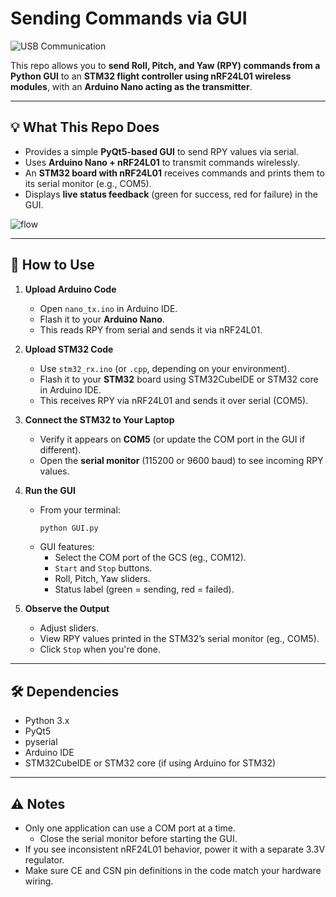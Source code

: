 # Sending Commands via GUI

![USB Communication](https://github.com/user-attachments/assets/fb787c53-2b16-43e4-a326-cba6f28c340a)


This repo allows you to **send Roll, Pitch, and Yaw (RPY) commands from a Python GUI** to an **STM32 flight controller using nRF24L01 wireless modules**, with an **Arduino Nano acting as the transmitter**.

---

## 💡 What This Repo Does

- Provides a simple **PyQt5-based GUI** to send RPY values via serial.
- Uses **Arduino Nano + nRF24L01** to transmit commands wirelessly.
- An **STM32 board with nRF24L01** receives commands and prints them to its serial monitor (e.g., COM5).
- Displays **live status feedback** (green for success, red for failure) in the GUI.

![flow](https://github.com/user-attachments/assets/7cbc5e6f-f98e-42e8-b842-1e4297c10c65)

---

## 🚀 How to Use

1. **Upload Arduino Code**
   - Open `nano_tx.ino` in Arduino IDE.
   - Flash it to your **Arduino Nano**.
   - This reads RPY from serial and sends it via nRF24L01.

2. **Upload STM32 Code**
   - Use `stm32_rx.ino` (or `.cpp`, depending on your environment).
   - Flash it to your **STM32** board using STM32CubeIDE or STM32 core in Arduino IDE.
   - This receives RPY via nRF24L01 and sends it over serial (COM5).

3. **Connect the STM32 to Your Laptop**
   - Verify it appears on **COM5** (or update the COM port in the GUI if different).
   - Open the **serial monitor** (115200 or 9600 baud) to see incoming RPY values.

4. **Run the GUI**
   - From your terminal:
     ```bash
     python GUI.py
     ```
   - GUI features:
     - Select the COM port of the GCS (eg., COM12).
     - `Start` and `Stop` buttons.
     - Roll, Pitch, Yaw sliders.
     - Status label (green = sending, red = failed).

5. **Observe the Output**
   - Adjust sliders.
   - View RPY values printed in the STM32’s serial monitor (eg., COM5).
   - Click `Stop` when you're done.

---

## 🛠 Dependencies

- Python 3.x
- PyQt5 
- pyserial
- Arduino IDE
- STM32CubeIDE or STM32 core (if using Arduino for STM32)

---

## ⚠️ Notes

- Only one application can use a COM port at a time.
  - Close the serial monitor before starting the GUI.
- If you see inconsistent nRF24L01 behavior, power it with a separate 3.3V regulator.
- Make sure CE and CSN pin definitions in the code match your hardware wiring.

